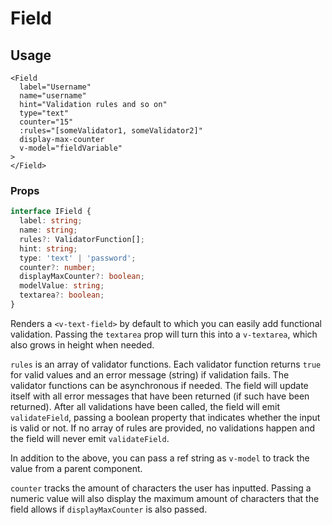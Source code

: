 # Field

## Usage

```vue
<Field
  label="Username"
  name="username"
  hint="Validation rules and so on"
  type="text"
  counter="15"
  :rules="[someValidator1, someValidator2]"
  display-max-counter
  v-model="fieldVariable"
>
</Field>
```

### Props

```typescript
interface IField {
  label: string;
  name: string;
  rules?: ValidatorFunction[];
  hint: string;
  type: 'text' | 'password';
  counter?: number;
  displayMaxCounter?: boolean;
  modelValue: string;
  textarea?: boolean;
}
```

Renders a `<v-text-field>` by default to which you can easily add functional validation. Passing the `textarea` prop will turn this into a `v-textarea`, which also grows in height when needed.

`rules` is an array of validator functions. Each validator function returns `true` for valid values and an error message (string) if validation fails. The validator functions can be asynchronous if needed. The field will update itself with all error messages that have been returned (if such have been returned). After all validations have been called, the field will emit `validateField`, passing a boolean property that indicates whether the input is valid or not.
If no array of rules are provided, no validations happen and the field will never emit `validateField`.

In addition to the above, you can pass a ref string as `v-model` to track the value from a parent component.

`counter` tracks the amount of characters the user has inputted. Passing a numeric value will also display the maximum amount of characters that the field allows if `displayMaxCounter` is also passed.
